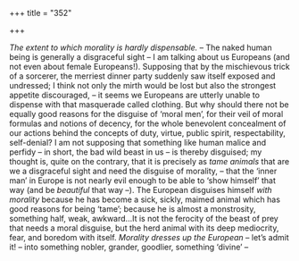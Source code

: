+++
title = "352"

+++

*The extent to which morality is hardly dispensable.* – The naked human being is generally a disgraceful sight – I am talking about us Europeans \(and not even about female Europeans\!\). Supposing that by the mischievous trick of a sorcerer, the merriest dinner party suddenly saw itself exposed and undressed; I think not only the mirth would be lost but also the strongest appetite discouraged, – it seems we Europeans are utterly unable to dispense with that masquerade called clothing. But why should there not be equally good reasons for the disguise of ‘moral men’, for their veil of moral formulas and notions of decency, for the whole benevolent concealment of our actions behind the concepts of duty, virtue, public spirit, respectability, self-denial? I am not supposing that something like human malice and perfidy – in short, the bad wild beast in us – is thereby disguised; my thought is, quite on the contrary, that it is precisely as *tame animals* that are we a disgraceful sight and need the disguise of morality, – that the ‘inner man’ in Europe is not nearly evil enough to be able to ‘show himself’ that way \(and be *beautiful* that way –\). The European disguises himself *with morality* because he has become a sick, sickly, maimed animal which has good reasons for being ‘tame’; because he is almost a monstrosity, something half, weak, awkward...It is not the ferocity of the beast of prey that needs a moral disguise, but the herd animal with its deep mediocrity, fear, and boredom with itself. *Morality dresses up the European* – let’s admit it\! – into something nobler, grander, goodlier, something ‘divine’ –


